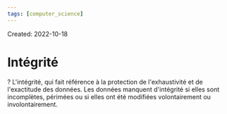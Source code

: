 ```yaml
---
tags: [computer_science] 
---
```

Created: 2022-10-18

# Intégrité
?
L'intégrité, qui fait référence à la protection de l'exhaustivité et de l'exactitude des données. Les données manquent d'intégrité si elles sont incomplètes, périmées ou si elles ont été modifiées volontairement ou involontairement.
<!--SR:!2022-10-21,2,230-->